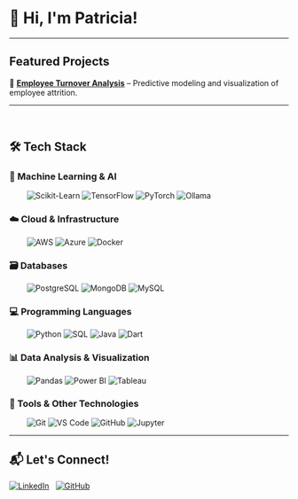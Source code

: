 # 👋 Hi, I'm Patricia!  

---

## Featured Projects  

📌 **[Employee Turnover Analysis](https://github.com/patricia-blazquez/Employee-Turnover-ML)** – Predictive modeling and visualization of employee attrition.  


<!--
 *More projects on my GitHub!*  
-->

---
&nbsp;
&nbsp;
## 🛠️ Tech Stack  

### 🤖 Machine Learning & AI  
&nbsp;&nbsp;&nbsp;&nbsp;&nbsp;&nbsp;&nbsp;&nbsp;![Scikit-Learn](https://img.shields.io/badge/Scikit%20Learn-Machine%20Learning-blue?style=flat&logo=scikitlearn)  ![TensorFlow](https://img.shields.io/badge/TensorFlow-Machine%20Learning-blue?style=flat&logo=tensorflow)  ![PyTorch](https://img.shields.io/badge/PyTorch-Machine%20Learning-red?style=flat&logo=pytorch)  ![Ollama](https://img.shields.io/badge/Ollama-LLM-orange?style=flat) 

### ☁️ Cloud & Infrastructure  
&nbsp;&nbsp;&nbsp;&nbsp;&nbsp;&nbsp;&nbsp;&nbsp;![AWS](https://img.shields.io/badge/AWS-Cloud-orange?style=flat&logo=amazonaws)  ![Azure](https://img.shields.io/badge/Azure-Cloud-blue?style=flat&logo=microsoftazure)  ![Docker](https://img.shields.io/badge/Docker-Containerization-blue?style=flat&logo=docker)  

### 🗃️ Databases  
&nbsp;&nbsp;&nbsp;&nbsp;&nbsp;&nbsp;&nbsp;&nbsp;![PostgreSQL](https://img.shields.io/badge/PostgreSQL-Database-blue?style=flat&logo=postgresql)  ![MongoDB](https://img.shields.io/badge/MongoDB-Database-green?style=flat&logo=mongodb)  ![MySQL](https://img.shields.io/badge/MySQL-Database-blue?style=flat&logo=mysql)  

### 💻 Programming Languages  
&nbsp;&nbsp;&nbsp;&nbsp;&nbsp;&nbsp;&nbsp;&nbsp;![Python](https://img.shields.io/badge/Python-Programming-blue?style=flat&logo=python)  ![SQL](https://img.shields.io/badge/SQL-Database-blue?style=flat&logo=postgresql)  ![Java](https://img.shields.io/badge/Java-Programming-blue?style=flat&logo=java)  ![Dart](https://img.shields.io/badge/Dart-Programming-blue?style=flat&logo=dart)  

### 📊 Data Analysis & Visualization  
&nbsp;&nbsp;&nbsp;&nbsp;&nbsp;&nbsp;&nbsp;&nbsp;![Pandas](https://img.shields.io/badge/Pandas-Data%20Analysis-blue?style=flat&logo=pandas)  ![Power BI](https://img.shields.io/badge/Power%20BI-Visualization-yellow?style=flat&logo=powerbi)  ![Tableau](https://img.shields.io/badge/Tableau-Visualization-orange?style=flat&logo=tableau)

### 🔧 Tools & Other Technologies  
&nbsp;&nbsp;&nbsp;&nbsp;&nbsp;&nbsp;&nbsp;&nbsp;![Git](https://img.shields.io/badge/Git-Tools-orange?style=flat&logo=git)  ![VS Code](https://img.shields.io/badge/VS%20Code-Editor-blue?style=flat&logo=visualstudiocode)  ![GitHub](https://img.shields.io/badge/GitHub-Tools-black?style=flat&logo=github)  ![Jupyter](https://img.shields.io/badge/Jupyter-Notebook-blue?style=flat&logo=jupyter) 


---

## 📬 Let's Connect!  

[![LinkedIn](https://img.shields.io/badge/LinkedIn-Connect-blue?style=flat&logo=linkedin)](https://linkedin.com/in/patriciablazquezgarcia) &nbsp; [![GitHub](https://img.shields.io/badge/GitHub-Profile-black?style=flat&logo=github)](https://github.com/patricia-blazquez)  
